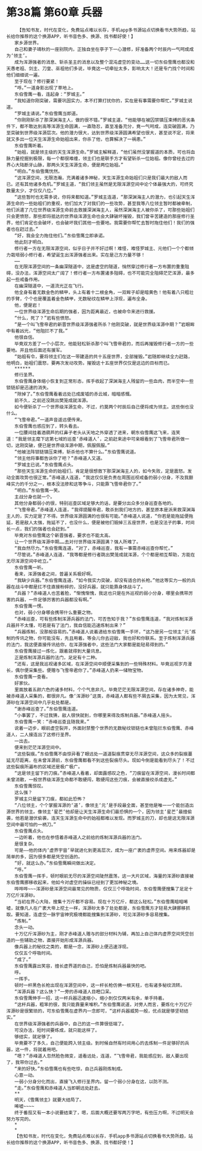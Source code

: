 # 第38篇 第60章 兵器
        【告知书友，时代在变化，免费站点难以长存，手机app多书源站点切换看书大势所趋，站长给你推荐的这个换源APP，听书音色多、换源、找书都好使！】
       家乡源世界。
       自己和妻子靖秋的一座别院内，正独自坐在亭子下一心潜修，好准备两个时辰内一气呵成成为‘领主’。
       成为浑源强者的消息、斩杀圣主的消息以及整个混沌虚空的变动……这一切东伯雪鹰也都没和天愚老祖、剑主、刀皇、巫祖他们多说，毕竟这一切牵扯太多，影响太大！还是专门找个时间和他们细细说一遍。
       至于现在？修行要紧！
       “呼。”一道身影出现了草地上。
       东伯雪鹰一看，连起身：“罗城主。”
       “我知道你刚突破，需要巩固实力，本不打算打扰你的，实在是有事需要你帮忙。”罗城主说道。
       “罗城主请说。”东伯雪鹰当即道。
       “你刚刚斩杀了那深渊海主人，做的很不错。”罗城主道，“他能够在被囚禁镇压束缚的恶劣条件下，都不敢达到高等浑源生命圆满，一直隐忍，直至准备充分，竟一气呵成，连突破圆满，乃至突破到世界级浑源层次。他的潜力很大，达到世界级浑源圆满希望也很大，甚至说不定，将来就又多出一位天生浑源生命始祖出来，你杀了他，也算解决了一祸患。”
       东伯雪鹰听着。
       “始祖，就是领主级的天生浑源生命。”罗城主解释道，“他们虽然没掌握道的本质，可也将血脉力量挖掘到极限，每一个都很难缠，领主们也是联手方才有望斩杀一位始祖。像你曾经去过的界心大陆断牙山脉，那两头天生浑源生命，便是两位始祖。”
       “明白。”东伯雪鹰恍然。
       “这浑源空间，无限浩瀚，充满着诸多神秘，天生浑源生命始祖们只是我们最大的敌人而已。还有其他诸多危机。”罗城主道，“我们领主虽然是无限浑源空间中论个体最强大的，可终究数量太少，才仅仅八位。”
       “这些暂时也无需多说，你将来都知道。”罗城主连道，“那深渊海主人的潜力，也引起天生浑源生命的一些始祖们的重视，他们加大了对我们的一些攻势，甚至我等八位领主暂时都被牵制，他们派遣了几位世界级浑源生命前去救援深渊海主人，虽然深渊海主人被你杀了，可那些始祖们只会更愤怒，那些即将抵达的世界级浑源生命也会大肆破坏摧毁，我们曾辛苦建造的那座修行圣界，他们肯定也会破坏，也会破坏我们其他一些要地。我需要你帮忙去暂时拖住他们！我们的强者也在赶过去。”
       “好，我会全力拖住他们。”东伯雪鹰立即承诺。
       他此刻才明白。
       修行者一方在无限浑源空间，似乎日子并不好过啊！难怪，难怪罗城主、元他们一个个都倾力栽培弱小修行者，希望诞生出浑源强者出来。实在是己方力量不够！
       ……
       在无限浑源空间的一条幽深隧道中，这是虚空的隧道，悄然穿过修行者一方布置的重重阻碍，没办法，浑源空间太广阔了！修行者一方布置诸多阻碍，也不可能完全阻碍茫茫浑源，最多起一些戒备作用。
       在幽深隧道中，一道流光正在飞行。
       他全身有着无数金色的鳞甲，头上有着十二根金角，一双眸子却是暗黄色！他有着八只粗壮的手臂，个个也是覆盖着金色鳞甲，无数秘纹在鳞甲上浮现，遍布全身。
       他，便是岩！
       一位世界级浑源生命后期的强者，因为距离最近，也被命令来进行救援。
       “什么，死了？”岩有些愤怒。
       “是一个叫飞雪帝君的新晋世界级浑源强者所杀？他刚突破，就是世界级浑源中期？”岩眼眸中有着凶光，“他阻拦不了我。”
       他很自信。
       毕竟双方差了一个小层次，他能轻松斩杀那个叫飞雪帝君的，而后再摧毁修行者一方的一些要地。并且他后面还有援军。
       “始祖有令，要将领主们在这一带建造的共十五座世界，全部摧毁。”岩随即继续全力赶路，他明白，始祖们震怒，要再次发动攻势。摧毁这十五座世界仅仅是这边的目标而已。
       ******
       修行圣界。
       东伯雪鹰身体缩小恢复到正常形态，挥手收起了深渊海主人残留的一些血肉，而半空中一些锁链却是迅速的消失。
       “除掉了。”东伯雪鹰看着远处已成废墟的赤云城，暗暗感慨。
       前不久，之前还没跳出樊笼成就浑源。
       如今便斩杀了一个世界级浑源生命，不过，约莫两个时辰后自己便将成为领主。这些倒也没什么。
       “飞雪帝君。”一道声音遥远便传来。
       东伯雪鹰也感应到了，转头看去。
       一位腰间挂着酒葫芦的红鼻子老头从天地之外穿透了进来，朝东伯雪鹰这飞来，连笑道：“我是领主麾下这第七域的巡查‘赤峰道人’，之前赶来途中可亲眼看到了飞雪帝君所做一切，这刚突破，便已是世界级浑源中期，佩服佩服。”
       “他被法阵锁链镇压束缚，斩杀他也不算什么。”东伯雪鹰说道。
       “领主他将事都告诉你了吧？”赤峰道人又道。
       “罗城主已说。”东伯雪鹰点头。
       “那些天生浑源生命的始祖们，肯定是很想救下那深渊海主人的，如今失败，定是震怒。发动全面攻势也很正常。”赤峰道人连道，“我这仅仅是负责在周围巡视戒备的弱小分身，不及我巅峰实力的千分之一，根本没法掺和这等争斗，只能靠飞雪帝君你了。”
       “明白。”东伯雪鹰一笑。
       主战分身也就一个。
       其他分身都弱小的很，特别巡查区域足够大的话，是要分出众多分身巡查各地的。
       “飞雪帝君。”赤峰道人连道，“我得提醒帝君，敢杀到我们地方的，甚至原本是派来救深渊海主人的，实力定是了不得。世界级浑源圆满的也很有可能。”赤峰道人说道，“你若是能拖延便拖延，若是敌人太强，拖延不了，也没什么，便是被他们毁掉三五座世界，也是没法子的事，时间长一点，我们的强者也会赶到。”
       毕竟对东伯雪鹰这个新晋强者，要求也不能太高。
       让一个世界级浑源中期……去对付世界级浑源圆满？强人所难了。
       “我自然尽力。”东伯雪鹰连道，“对了，赤峰巡查，我有一事需赤峰巡查你帮忙。”
       “尽管说。”赤峰道人连道，“我等都是修行者跳出樊笼成就浑源，个个都是相互帮助，方能在无尽浑源空间中屹立。”
       东伯雪鹰一听。
       看来，浑源强者之间，普遍关系极好啊。
       “我缺少兵器。”东伯雪鹰连道，“如今我实力突破，却没有适合的长枪。”他这等实力一般的兵器在战斗中都是扛不住直接粉碎的，没好兵器，就只能靠身体战斗了。
       “兵器？”赤峰道人也苦着脸，“惭愧惭愧，我这也只是在外巡视的弱小分身，哪里会携带厉害的兵器，一件足够厉害的兵器都没有啊。”
       东伯雪鹰一愣。
       也对，弱小分身哪会携带什么重要之物。
       “赤峰巡查，可有些炼制浑源兵器的法门，可否告知于我？”东伯雪鹰连道，“我对炼制浑源兵器并不太懂，可若是有了法门，我自信能迅速炼制出来？”
       “兵器炼制，没那般容易的。”赤峰道人说着递给东伯雪鹰一手环，“这乃是另一位领主‘元’炼制的传讯之物，你可能没有，先且用着。等会儿你去迎敌，我也好和你联系。至于炼制浑源兵器的法门，我这便直接传讯给你，在浑源强者中，这些法门大家都是能轻易得到的。”
       东伯雪鹰接过一炼化，跟着就得到大量讯息。
       正是炼制浑源兵器的法门，足足有十二种。
       “还有，这是我巡视诸多区域，在浑源空间中顺便采集到的一些特殊材料。毕竟巡视岁月漫长，偶尔便采集些。便赠与飞雪帝君你了。”赤峰道人扔来一储物宝物。
       东伯雪鹰一查看。
       好家伙。
       里面放着五颜六色的诸多材料，个个气息非凡，毕竟茫茫无限浑源空间，存在诸多神奇，能被赤峰道人采集的，都很非凡。像‘浑源砂’这类，赤峰道人都有些不屑去采集，因为太常见，浑源砂在浑源空间中几乎处处都是。
       “谢赤峰巡查了。”东伯雪鹰连道。
       “小事罢了，不过我猜，敌人很快就到，你哪里来得及炼制兵器。”赤峰道人摇头。
       东伯雪鹰一笑：“赤峰巡查且随我来。”
       说着一迈步，眼前虚空裂开，外面封禁整个世界的无数秘纹锁链也未曾阻拦东伯雪鹰、赤峰道人，二人接连出了这修行圣界。
       一出去。
       便来到茫茫浑源空间中。
       “这些裂痕。”东伯雪鹰不由惊异看了眼远处一道道裂痕贯穿无尽浑源空间，这众多的裂痕蔓延无尽距离，在未曾浑源前，东伯雪鹰都看不到这些裂痕尽头。现如今倒是能看到尽头了！不过这些裂痕所遍布的区域还是极广极广。
       “这是领主留下的刀痕。”赤峰道人看着，却面露感叹之色，“刀痕留在浑源空间，漫长时间都未曾消散，一般世界级浑源生命都不敢硬闯，敢硬闯这些刀痕，会被直接绞杀成虚无。”
       东伯雪鹰惊叹。
       这么强？
       罗城主只是留下刀痕，都如此恐怖？
       “八位领主，个个掌握浑源的‘道’，像领主‘元’是手段最全面，甚至他是唯一一个能创造出源世界的领主。像领主‘星芒’他却是让天生浑源生命们最恐惧的一个，因为领主‘星芒’最擅偷袭，他若是潜伏偷袭，连天生浑源生命中的始祖都难以发现。而罗城主的刀，却也是这无限浑源空间中最可怕的一柄刀。”
       东伯雪鹰点头。
       一边听着，他也在参悟着赤峰道人之前给的炼制浑源兵器的法门。
       是很复杂。
       可是——他的体内‘虚界宇宙’早就进化到更高层次，成为一座广袤的虚界空间。用来炼器却是简单的多，因为很多都是凭空创造的。
       “好，就这么办。”东伯雪鹰瞬间做出决定。
       “呼。”
       东伯雪鹰一挥手，顿时眼前无尽的浑源空间陡然震荡，这一大片区域，海量的浑源砂直接被东伯雪鹰挪移收起来，他如今对虚空的操纵已经到了更加神秘之境。
       哗哗哗~~~浑源砂是浑源空间最常见的物质，仅仅三个呼吸时间，东伯雪鹰便搜集了足足十万亿斤浑源砂。
       “当初在界心大陆，搜集十万斤都不容易。现在十万亿斤，都这么轻松。”东伯雪鹰暗暗唏嘘，就像凡人在广袤大帝上挖土一样，浑源砂太多了处处都是，东伯雪鹰方才轻易大肆挪移抓取。要知道，连虚空一脉宇宙神究极境都能搜集到浑源砂，可见浑源砂多容易搜集。
       “炼制。”
       念头一动。
       十万亿斤浑源砂为主，刚才赤峰道人赠与的部分材料为辅，再加上自己体内虚界空间凭空创造的一些辅助之物，直接开始形成浑源兵器。
       像兵器上的秘纹之类的，都是一念，浑源砂上便迅速浮现。
       仅仅五个呼吸时间。
       “成了。”
       东伯雪鹰露出笑容，擅长虚界道的自己，恐怕是炼制兵器最快的吧。
       呼。
       一挥手。
       顿时一杆黑色长枪出现在浑源空间中，这一杆长枪仿佛一根天柱，也有诸多秘纹流转。
       “浑源兵器？这么快？”一旁的赤峰道人目瞪口呆。
       东伯雪鹰伸手一招，这一杆兵器迅速缩小，缩小到仅仅两米有余，单手持着。
       “这杆兵器，粗笨的很，我只能靠量来堆积。”东伯雪鹰说道，对旁人而言，要炼化十万亿斤浑源砂是很繁琐的，可东伯雪鹰在虚界内一念即可，“这杆兵器威势一般，优点就是够坚韧结实。”
       在世界级浑源强者的兵器中，自己的这一件算很低端了。
       可没办法，短时间要练成，就只能这样了。
       够结实，就足够了。
       毕竟要不了多久，自己便能跨入领主级。到时候自然有时间用心的去炼制一件足够好的兵器，这一件，将就着用吧。
       “嗯？”赤峰道人忽然脸色微变，遥看远处，连道，“飞雪帝君，我能感应到，敌人要出现了，我带你过去。”
       “来的好快。”东伯雪鹰也有些吃惊，自己兵器刚炼制成。
       心意一动。
       一弱小分身分化而出，直接飞入修行圣界内。留一个弱小分身在这，以防不测。
       “走。”东伯雪鹰和赤峰道人当即朝远处赶去。
       **
       明天，《雪鹰领主》就要大结局了。
       唏嘘~~~~
       终于番茄又有一本小说要结束了，嗯，后面大概还要写两万字吧，有些压力啊，不过明天会努力写完的。
       *
       *
       【告知书友，时代在变化，免费站点难以长存，手机app多书源站点切换看书大势所趋，站长给你推荐的这个换源APP，听书音色多、换源、找书都好使！】